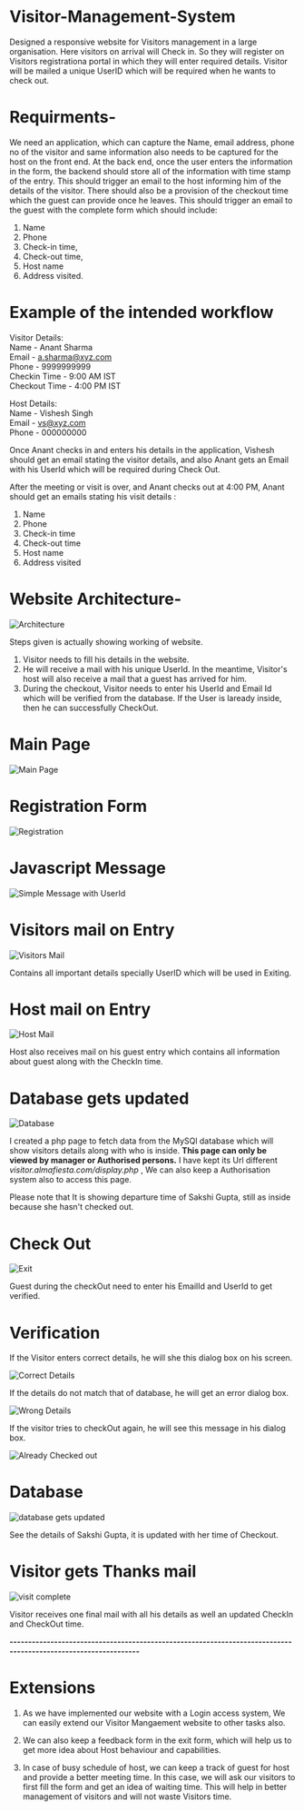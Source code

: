 # Visitor-Management-System

Designed a responsive website for Visitors management in a large organisation. Here visitors on arrival will Check in. So they will register on Visitors registrationa portal in which they will enter required details. Visitor will be mailed a unique UserID which will be required when he wants to check out.


# Requirments-
We need an application, which can capture the Name, email address, phone no of the visitor and
same information also needs to be captured for the host on the front end.
At the back end, once the user enters the information in the form, the backend should store all of
the information with time stamp of the entry.
This should trigger an email to the host informing him of the details of the visitor.
There should also be a provision of the checkout time which the guest can provide once he
leaves. This should trigger an email to the guest with the complete form which should include:
1. Name
2. Phone
3. Check-in time,
4. Check-out time,
5. Host name
6. Address visited.

# Example of the intended workflow

Visitor Details:<br>
Name - Anant Sharma<br>
Email - a.sharma@xyz.com<br>
Phone - 9999999999<br>
Checkin Time - 9:00 AM IST<br>
Checkout Time - 4:00 PM IST<br>


Host Details:<br>
Name - Vishesh Singh<br>
Email - vs@xyz.com<br>
Phone - 000000000<br>


Once Anant checks in and enters his details in the application, Vishesh should get an email stating the visitor details, and also Anant gets an Email with his UserId which will be required during Check Out.

After the meeting or visit is over, and Anant checks out at 4:00 PM, Anant should get an emails
stating his visit details :

1. Name<br>
2. Phone<br>
3. Check-in time<br>
4. Check-out time<br>
5. Host name<br>
6. Address visited<br>


# Website Architecture-

![Architecture](https://i.imgur.com/dsNBuOJ.jpg)

Steps given is actually showing working of website.

1) Visitor needs to fill his details in the website.
2) He will receive a mail with his unique UserId. In the meantime, Visitor's host will also receive a mail that a guest has arrived for him.
3) During the checkout, Visitor needs to enter his UserId and Email Id which will be verified from the database. If the User is laready inside, then he can successfully CheckOut.

# Main Page

![Main Page](https://i.imgur.com/Ae7FNM7.png)

# Registration Form

![Registration](https://i.imgur.com/hL1t22r.png)

# Javascript Message

![Simple Message with UserId](https://i.imgur.com/yue9Mor.png)

# Visitors mail on Entry

![Visitors Mail](https://i.imgur.com/FfVl8ae.png)

Contains all important details specially UserID which will be used in Exiting.

# Host mail on Entry

![Host Mail](https://i.imgur.com/5DtupBw.png)

Host also receives mail on his guest entry which contains all information about guest along with the CheckIn time.

# Database gets updated

![Database](https://i.imgur.com/0dM4z28.png)

I created a php page to fetch data from the MySQl database which will show visitors details along with who is inside. <b> This page can only be viewed by manager or Authorised persons.</b> I have kept its Url different <i>visitor.almafiesta.com/display.php</i> , We can also keep a Authorisation system also to access this page.
  
Please note that It is showing departure time of Sakshi Gupta, still as inside because she hasn't checked out.

# Check Out

![Exit](https://i.imgur.com/6wGbdiJ.png)

Guest during the checkOut need to enter his EmailId and UserId to get verified.

# Verification

If the Visitor enters correct details, he will she this dialog box on his screen.

![Correct Details](https://i.imgur.com/ls11835.png)

If the details do not match that of database, he will get an error dialog box.

![Wrong Details](https://i.imgur.com/U5gTUhI.png)

If the visitor tries to checkOut again, he will see this message in his dialog box.

![Already Checked out](https://i.imgur.com/ssVgJ9Y.png)

# Database

![database gets updated](https://i.imgur.com/vU1HbZ7.png)

See the details of Sakshi Gupta, it is updated with her time of Checkout.

# Visitor gets Thanks mail

![visit complete](https://i.imgur.com/cKL9sGZ.png)

Visitor receives one final mail with all his details as well an updated CheckIn and CheckOut time.

<b>---------------------------------------------------------------------------------------------------------------</b>

# Extensions

1) As we have implemented our website with a Login access system, We can easily extend our Visitor Mangaement website to other tasks also.

2) We can also keep a feedback form in the exit form, which will help us to get more idea about Host behaviour and capabilities.

3) In case of busy schedule of host, we can keep a track of guest for host and provide a better meeting time. In this case, we will ask our visitors to first fill the form and get an idea of waiting time. This will help in better management of visitors and will not waste Visitors time.


 
